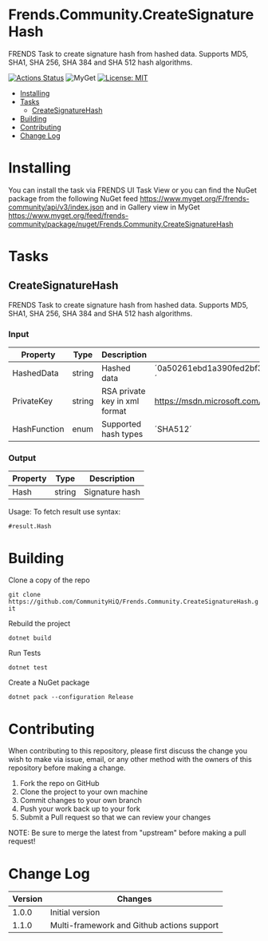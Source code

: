 # Frends.Community.CreateSignatureHash

FRENDS Task to create signature hash from hashed data. Supports MD5, SHA1, SHA 256, SHA 384 and SHA 512 hash algorithms.

[![Actions Status](https://github.com/CommunityHiQ/Frends.Community.CreateSignatureHash/workflows/PackAndPushAfterMerge/badge.svg)](https://github.com/CommunityHiQ/Frends.Community.CreateSignatureHash/actions) ![MyGet](https://img.shields.io/myget/frends-community/v/Frends.Community.CreateSignatureHash) [![License: MIT](https://img.shields.io/badge/License-MIT-yellow.svg)](https://opensource.org/licenses/MIT) 

- [Installing](#installing)
- [Tasks](#tasks)
     - [CreateSignatureHash](#CreateSignatureHash)
- [Building](#building)
- [Contributing](#contributing)
- [Change Log](#change-log)

# Installing

You can install the task via FRENDS UI Task View or you can find the NuGet package from the following NuGet feed
https://www.myget.org/F/frends-community/api/v3/index.json and in Gallery view in MyGet https://www.myget.org/feed/frends-community/package/nuget/Frends.Community.CreateSignatureHash

# Tasks

## CreateSignatureHash
FRENDS Task to create signature hash from hashed data. Supports MD5, SHA1, SHA 256, SHA 384 and SHA 512 hash algorithms.

### Input

| Property				|  Type   | Description								| Example                     |
|-----------------------|---------|-----------------------------------------|-----------------------------|
| HashedData		| string	| Hashed data | ´0a50261ebd1a390fed2bf326f2673c145582a6342d523204973d0219337f81616a8069b012587cf5635f6925f1b56c360230c19b273500ee013e030601bf2425´ |
| PrivateKey		| string	| RSA private key in xml format	| https://msdn.microsoft.com/en-us/library/system.security.cryptography.rsa.toxmlstring(v=vs.110).aspx |
| HashFunction	| enum	| Supported hash types	| ´SHA512´ |

### Output

| Property      | Type     | Description                     |
|---------------|----------|---------------------------------|
| Hash        | string   | Signature hash |

Usage:
To fetch result use syntax:

`#result.Hash`

# Building

Clone a copy of the repo

`git clone https://github.com/CommunityHiQ/Frends.Community.CreateSignatureHash.git`

Rebuild the project

`dotnet build`

Run Tests

`dotnet test`

Create a NuGet package

`dotnet pack --configuration Release`

# Contributing
When contributing to this repository, please first discuss the change you wish to make via issue, email, or any other method with the owners of this repository before making a change.

1. Fork the repo on GitHub
2. Clone the project to your own machine
3. Commit changes to your own branch
4. Push your work back up to your fork
5. Submit a Pull request so that we can review your changes

NOTE: Be sure to merge the latest from "upstream" before making a pull request!

# Change Log

| Version | Changes |
| ------- | ------- |
| 1.0.0   | Initial version |
| 1.1.0   | Multi-framework and Github actions support  |
